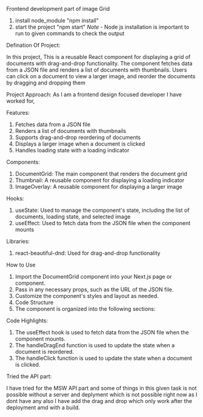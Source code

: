 
Frontend development part of image Grid

1. install node_module "npm install"
2. start the project "npm start"
*Note* - Node js installation is important to run to given commands to check the output

Defination Of Project:

In this project, This is a reusable React component for displaying a grid of documents with drag-and-drop functionality. The component fetches data from a JSON file and renders a list of documents with thumbnails. Users can click on a document to view a larger image, and reorder the documents by dragging and dropping them

Project Approach:
As I am a frontend design focused developer I have worked for,

Features:
1. Fetches data from a JSON file
2. Renders a list of documents with thumbnails
3. Supports drag-and-drop reordering of documents
4. Displays a larger image when a document is clicked
5. Handles loading state with a loading indicator

Components:
1. DocumentGrid: The main component that renders the document grid
2. Thumbnail: A reusable component for displaying a loading indicator
3. ImageOverlay: A reusable component for displaying a larger image
   
Hooks:
1. useState: Used to manage the component's state, including the list of documents, loading state, and selected image
2. useEffect: Used to fetch data from the JSON file when the component mounts
   
Libraries:
1. react-beautiful-dnd: Used for drag-and-drop functionality
   
How to Use
1. Import the DocumentGrid component into your Next.js page or component.
2. Pass in any necessary props, such as the URL of the JSON file.
3. Customize the component's styles and layout as needed.
4. Code Structure
5. The component is organized into the following sections:

Code Highlights:
1. The useEffect hook is used to fetch data from the JSON file when the component mounts.
2. The handleDragEnd function is used to update the state when a document is reordered.
3. The handleClick function is used to update the state when a document is clicked.


Tried the API part:

I have tried for the MSW API part and some of things in this given task is not possible without a server and deplyment which is not possible right now as I dont have any also I have add the drag and drop which only work after the deployment amd with a build.

